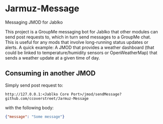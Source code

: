 # Jarmuz-Message

Messaging JMOD for Jablko

This project is a GroupMe messaging bot for Jablko that other modules can send post requests to, which in turn send messages to a GroupMe chat. This is useful for any mods that involve long-running status updates or alerts. A quick example: A JMOD that provides a weather dashboard (that could be linked to temperature/humidity sensors or OpenWeatherMap) that sends a weather update at a given time of day.


## Consuming in another JMOD

Simply send post request to:

`http://127.0.0.1:<Jablko Core Port>/jmod/sendMessage?github.com/ccoverstreet/Jarmuz-Message` 

with the following body:

```json
{"message": "Some message"}
```
